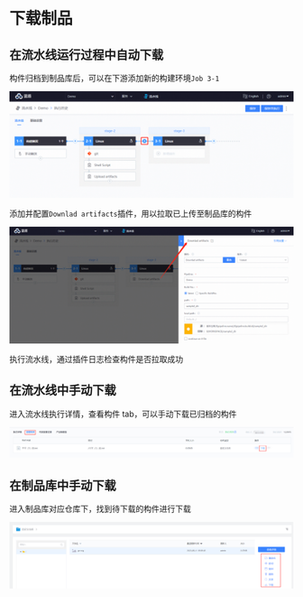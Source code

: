 # 下载制品

## 在流水线运行过程中自动下载

构件归档到制品库后，可以在下游添加新的构建环境`Job 3-1`

![添加构建环境](../../assets/artifactory_3.png)

添加并配置`Downlad artifacts`插件，用以拉取已上传至制品库的构件

![配置插件](../../assets/artifactory_4.png)

执行流水线，通过插件日志检查构件是否拉取成功

## 在流水线中手动下载

进入流水线执行详情，查看构件 tab，可以手动下载已归档的构件

![下载构件1](../../assets/artifactory_6.png)

## 在制品库中手动下载

进入制品库对应仓库下，找到待下载的构件进行下载


![下载构件2](../../assets/artifactory_7.png)

